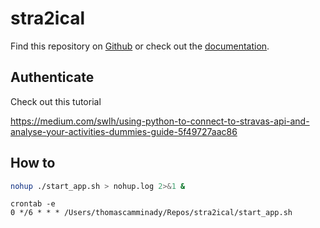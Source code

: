 # stra2ical

Find this repository on [Github](https://github.com/thomascamminady/stra2ical) or check out the [documentation](https://thomascamminady.github.io/stra2ical).

## Authenticate

Check out this tutorial

https://medium.com/swlh/using-python-to-connect-to-stravas-api-and-analyse-your-activities-dummies-guide-5f49727aac86

## How to

```bash
nohup ./start_app.sh > nohup.log 2>&1 &
 ```
```
crontab -e
0 */6 * * * /Users/thomascamminady/Repos/stra2ical/start_app.sh
```
